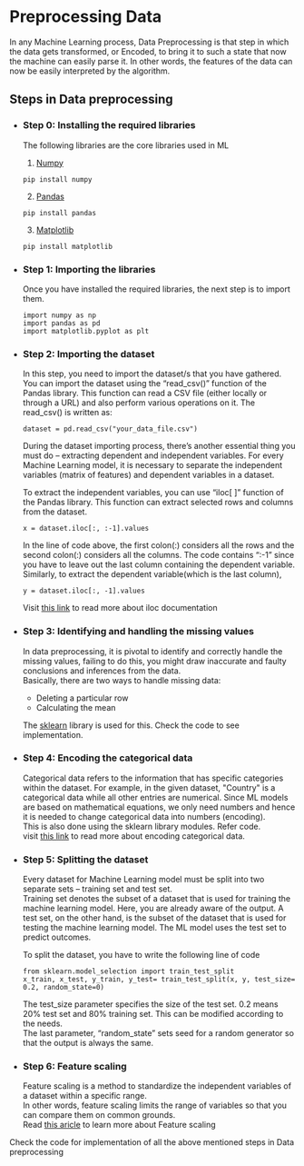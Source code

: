 # Preprocessing Data
In any Machine Learning process, Data Preprocessing is that step in which the data gets transformed, or Encoded, to bring it to such a state that now the machine can easily parse it. In other words, the features of the data can now be easily interpreted by the algorithm.

## Steps in Data preprocessing
* ### Step 0: Installing the required libraries  
  The following libraries are the core libraries used in ML    
  1. [Numpy](https://numpy.org/)  
  ```
  pip install numpy
  ```
  2. [Pandas](https://pandas.pydata.org/)  
  ```
  pip install pandas
  ```
  3. [Matplotlib](https://matplotlib.org/)
  ```
  pip install matplotlib
  ```
  
* ### Step 1: Importing the libraries  
  Once you have installed the required libraries, the next step is to import them.    
  ```
  import numpy as np
  import pandas as pd
  import matplotlib.pyplot as plt
  ```
  
* ### Step 2: Importing the dataset   
  In this step, you need to import the dataset/s that you have gathered.  
  You can import the dataset using the “read_csv()” function of the Pandas library. This function can read a CSV file (either locally or through a URL) and also perform various     operations on it. The read_csv() is written as:
  ```
  dataset = pd.read_csv("your_data_file.csv")
  ```
  During the dataset importing process, there’s another essential thing you must do – extracting dependent and independent variables. For every Machine Learning model, it is     necessary to separate the independent variables (matrix of features) and dependent variables in a dataset.  
  
  To extract the independent variables, you can use “iloc[ ]” function of the Pandas library. This function can extract selected rows and columns from the dataset.
  ```
  x = dataset.iloc[:, :-1].values
  ```
  In the line of code above, the first colon(:) considers all the rows and the second colon(:) considers all the columns. The code contains “:-1” since you have to leave out the last column containing the dependent variable.  
  Similarly, to extract the dependent variable(which is the last column),
  ```
  y = dataset.iloc[:, -1].values
  ```
  Visit [this link](https://pandas.pydata.org/pandas-docs/stable/reference/api/pandas.DataFrame.iloc.html) to read more about iloc documentation  
  
* ### Step 3: Identifying and handling the missing values    
  In data preprocessing, it is pivotal to identify and correctly handle the missing values, failing to do this, you might draw inaccurate and faulty conclusions and inferences from the data.  
  Basically, there are two ways to handle missing data:
   * Deleting a particular row 
   * Calculating the mean  
   
  The [sklearn](https://scikit-learn.org/stable/) library is used for this. Check the code to see implementation.  
  
* ### Step 4: Encoding the categorical data  
  Categorical data refers to the information that has specific categories within the dataset. For example, in the given dataset, "Country" is a categorical data while all other entries are numerical. Since ML models are based on mathematical equations, we only need numbers and hence it is needed to change categorical data into numbers (encoding).  
  This is also done using the sklearn library modules. Refer code.     
  visit [this link](https://towardsdatascience.com/all-about-categorical-variable-encoding-305f3361fd02) to read more about encoding categorical data.    
  
* ### Step 5: Splitting the dataset  
  Every dataset for Machine Learning model must be split into two separate sets – training set and test set.  
  Training set denotes the subset of a dataset that is used for training the machine learning model. Here, you are already aware of the output. A test set, on the other hand, is the subset of the dataset that is used for testing the machine learning model. The ML model uses the test set to predict outcomes.  
  
   To split the dataset, you have to write the following line of code
   ```
   from sklearn.model_selection import train_test_split  
   x_train, x_test, y_train, y_test= train_test_split(x, y, test_size= 0.2, random_state=0) 
   ```
   The test_size parameter specifies the size of the test set. 0.2 means 20% test set and 80% training set. This can be modified according to the needs.  
   The last parameter, “random_state” sets seed for a random generator so that the output is always the same.   
   
* ### Step 6: Feature scaling  
  Feature scaling is a method to standardize the independent variables of a dataset within a specific range.  
  In other words, feature scaling limits the range of variables so that you can compare them on common grounds.  
  Read [this aricle](https://towardsdatascience.com/all-about-feature-scaling-bcc0ad75cb35) to learn more about Feature scaling  

Check the code for implementation of all the above mentioned steps in Data preprocessing
  
  

